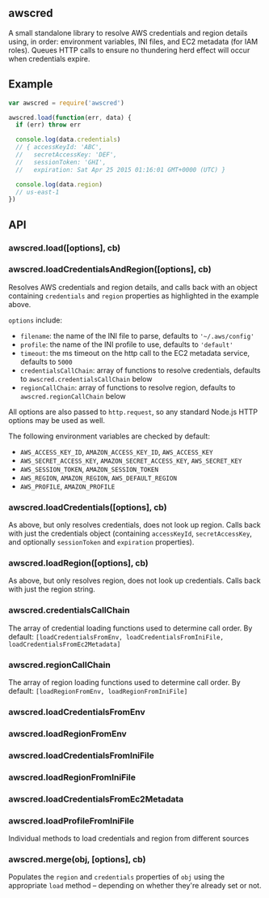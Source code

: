 awscred
-------

A small standalone library to resolve AWS credentials and region details
using, in order: environment variables, INI files, and EC2 metadata (for IAM
roles). Queues HTTP calls to ensure no thundering herd effect will occur when
credentials expire.

Example
-------

```js
var awscred = require('awscred')

awscred.load(function(err, data) {
  if (err) throw err

  console.log(data.credentials)
  // { accessKeyId: 'ABC',
  //   secretAccessKey: 'DEF',
  //   sessionToken: 'GHI',
  //   expiration: Sat Apr 25 2015 01:16:01 GMT+0000 (UTC) }

  console.log(data.region)
  // us-east-1
})
```

API
---

### awscred.load([options], cb)
### awscred.loadCredentialsAndRegion([options], cb)

Resolves AWS credentials and region details, and calls back with an object containing
`credentials` and `region` properties as highlighted in the example above.

`options` include:

  - `filename`: the name of the INI file to parse, defaults to `'~/.aws/config'`
  - `profile`: the name of the INI profile to use, defaults to `'default'`
  - `timeout`: the ms timeout on the http call to the EC2 metadata service, defaults to `5000`
  - `credentialsCallChain`: array of functions to resolve credentials, defaults to `awscred.credentialsCallChain` below
  - `regionCallChain`: array of functions to resolve region, defaults to `awscred.regionCallChain` below

All options are also passed to `http.request`, so any standard Node.js HTTP
options may be used as well.

The following environment variables are checked by default:

  - `AWS_ACCESS_KEY_ID`, `AMAZON_ACCESS_KEY_ID`, `AWS_ACCESS_KEY`
  - `AWS_SECRET_ACCESS_KEY`, `AMAZON_SECRET_ACCESS_KEY`, `AWS_SECRET_KEY`
  - `AWS_SESSION_TOKEN`, `AMAZON_SESSION_TOKEN`
  - `AWS_REGION`, `AMAZON_REGION`, `AWS_DEFAULT_REGION`
  - `AWS_PROFILE`, `AMAZON_PROFILE`

### awscred.loadCredentials([options], cb)

As above, but only resolves credentials, does not look up region. Calls
back with just the credentials object (containing `accessKeyId`,
`secretAccessKey`, and optionally `sessionToken` and `expiration` properties).

### awscred.loadRegion([options], cb)

As above, but only resolves region, does not look up credentials. Calls
back with just the region string.

### awscred.credentialsCallChain

The array of credential loading functions used to determine call order. By default:
`[loadCredentialsFromEnv, loadCredentialsFromIniFile, loadCredentialsFromEc2Metadata]`

### awscred.regionCallChain

The array of region loading functions used to determine call order. By default:
`[loadRegionFromEnv, loadRegionFromIniFile]`

### awscred.loadCredentialsFromEnv
### awscred.loadRegionFromEnv
### awscred.loadCredentialsFromIniFile
### awscred.loadRegionFromIniFile
### awscred.loadCredentialsFromEc2Metadata
### awscred.loadProfileFromIniFile

Individual methods to load credentials and region from different sources

### awscred.merge(obj, [options], cb)

Populates the `region` and `credentials` properties of `obj` using the
appropriate `load` method – depending on whether they're already set or not.

